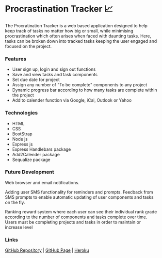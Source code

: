 # **Procrastination Tracker** :chart_with_upwards_trend:

The Procratination Tracker is a web based application designed to help keep track of tasks no matter how big or small, while minimising procrastination which often arises when faced with daunting tasks. Here, tasks can be broken down into tracked tasks keeping the user engaged and focused on the project.

### **Features**

* User sign up, login and sign out functions
* Save and view tasks and task components
* Set due date for project
* Assign any number of "To be complete" components to any project
* Dynamic progress bar according to how many tasks are complete within the project
* Add to calender function via Google, iCal, Outlook or Yahoo


### **Technologies**

* HTML
* CSS
* BootStrap
* Node js
* Express js
* Express Handlebars package
* Add2Calender package
* Sequalize package

### **Future Development**

Web browser and email notifications.

Adding user SMS functionality for reminders and prompts. Feedback from SMS prompts to enable automatic updating of user components and tasks on the fly.

Ranking reward system where each user can see their individual rank grade according to the number of components and tasks complete over time. Users must be completing projects and tasks in order to maintain or increase level

### **Links**

[GitHub Repository](https://github.com/RichardtHopkins/Procrastination-Tracker) |
[GitHub Page](https://RichardtHopkins.github.io/Procrastination-Tracker/) |
[Heroku](https://procrastination-tracker.herokuapp.com/)

